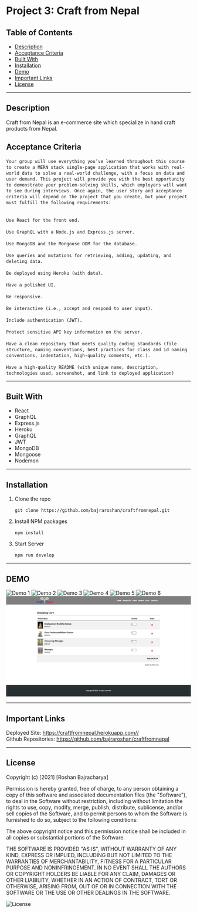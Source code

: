# Project 3: Craft from Nepal

## Table of Contents
- [Description](#description)
- [Acceptance Criteria](#acceptance-criteria)
- [Built With](#installation)
- [Installation](#installation)
- [Demo](#demo)
- [Important Links](#important-links)
- [License](#license)


------------------------------------------------------------------------------

## Description
Craft from Nepal is an e-commerce site which specialize in hand craft products from Nepal. <br />

## Acceptance Criteria

```
Your group will use everything you’ve learned throughout this course to create a MERN stack single-page application that works with real-world data to solve a real-world challenge, with a focus on data and user demand. This project will provide you with the best opportunity to demonstrate your problem-solving skills, which employers will want to see during interviews. Once again, the user story and acceptance criteria will depend on the project that you create, but your project must fulfill the following requirements:


Use React for the front end.

Use GraphQL with a Node.js and Express.js server.

Use MongoDB and the Mongoose ODM for the database.

Use queries and mutations for retrieving, adding, updating, and deleting data.

Be deployed using Heroku (with data).

Have a polished UI.

Be responsive.

Be interactive (i.e., accept and respond to user input).

Include authentication (JWT).

Protect sensitive API key information on the server.

Have a clean repository that meets quality coding standards (file structure, naming conventions, best practices for class and id naming conventions, indentation, high-quality comments, etc.).

Have a high-quality README (with unique name, description, technologies used, screenshot, and link to deployed application)

```
------------------------------------------------------------------------------

## Built With

* React
* GraphQL 
* Express.js
* Heroku
* GraphQL
* JWT
* MongoDB
* Mongoose
* Nodemon


------------------------------------------------------------------------------

## Installation
1. Clone the repo
   ```
   git clone https://github.com/bajraroshan/craftfromnepal.git
   ```
2. Install NPM packages
   ```
   npm install
   ```
3. Start Server
   ```
   npm run develop
   ```

------------------------------------------------------------------------------

## DEMO

![Demo 1](https://github.com/bajraroshan/craftfromnepalblob/main/client/src/assets/home.png)
![Demo 2](https://github.com/bajraroshan/craftfromnepalblob/main/client/src/assets/products.png)
![Demo 3](https://github.com/bajraroshan/craftfromnepalblob/main/client/src/assets/product-detail.png)
![Demo 4](https://github.com/bajraroshan/craftfromnepalblob/main/client/src/assets/login.png)
![Demo 5](https://github.com/bajraroshan/craftfromnepalblob/main/client/src/assets/signup.png)
![Demo 6](https://github.com/bajraroshan/craftfromnepalblob/main/client/src/assets/contact.png)
![Demo 7](https://github.com/bajraroshan/craftfromnepal/blob/main/client/src/assets/cart.png)

------------------------------------------------------------------------------

## Important Links
Deployed Site: https://craftfromnepal.herokuapp.com//<br/>
Github Repositories: https://github.com/bajraroshan/craftfromnepal

------------------------------------------------------------------------------


## License
Copyright (c) [2021] [Roshan Bajracharya]

Permission is hereby granted, free of charge, to any person obtaining a copy
of this software and associated documentation files (the "Software"), to deal
in the Software without restriction, including without limitation the rights
to use, copy, modify, merge, publish, distribute, sublicense, and/or sell
copies of the Software, and to permit persons to whom the Software is
furnished to do so, subject to the following conditions:

The above copyright notice and this permission notice shall be included in all
copies or substantial portions of the Software.

THE SOFTWARE IS PROVIDED "AS IS", WITHOUT WARRANTY OF ANY KIND, EXPRESS OR
IMPLIED, INCLUDING BUT NOT LIMITED TO THE WARRANTIES OF MERCHANTABILITY,
FITNESS FOR A PARTICULAR PURPOSE AND NONINFRINGEMENT. IN NO EVENT SHALL THE
AUTHORS OR COPYRIGHT HOLDERS BE LIABLE FOR ANY CLAIM, DAMAGES OR OTHER
LIABILITY, WHETHER IN AN ACTION OF CONTRACT, TORT OR OTHERWISE, ARISING FROM,
OUT OF OR IN CONNECTION WITH THE SOFTWARE OR THE USE OR OTHER DEALINGS IN THE
SOFTWARE.

![License](https://img.shields.io/badge/license-MIT-blue)